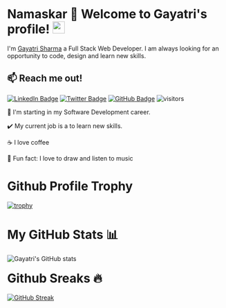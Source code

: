 # Namaskar 🙏 Welcome to Gayatri's profile! <img src="https://media.giphy.com/media/hvRJCLFzcasrR4ia7z/giphy.gif" width="28">


I'm [Gayatri Sharma](https://sharmagayatri.me/) a Full Stack Web Developer. I am always looking for an opportunity to code, design and learn new skills.

## 📫 Reach me out!

 [![LinkedIn Badge](https://img.shields.io/badge/LinkedIn-0077B5?style=plastic&logo=linkedin&logoColor=white&link=https://www.linkedin.com/in/ftrasvent)](https://www.linkedin.com/in/gayatri-sharma-790396157/)
[![Twitter Badge](https://img.shields.io/badge/Twitter-1DA1F2?style=plastic&logo=twitter&logoColor=white&link=https://twitter.com/ftrasvent)](https://twitter.com/Gayatri76396469)
[![GitHub Badge](https://img.shields.io/badge/GitHub-100000?style=plastic&logo=github&logoColor=white&link=https://github.com/ftrasvent)](https://github.com/SharmaGayatri)
![visitors](https://visitor-badge.glitch.me/badge?page_id=SharmaGayatri.visitor-badge)

🚀 I'm starting in my Software Development career.

✔️ My current job is a to learn new skills.

☕ I love coffee

🎉 Fun fact: I love to draw and listen to music


# Github Profile Trophy

[![trophy](https://github-profile-trophy.vercel.app/?username=SharmaGayatri&theme=monokai)](https://github.com/SharmaGayatri/github-profile-trophy)

# My GitHub Stats 📊
![Gayatri's GitHub stats](https://github-readme-stats.vercel.app/api?username=SharmaGayatri&show_icons=true&theme=tokyonight)

<h1 style="margin-top:20px;">Github Sreaks 🔥</h1>

[![GitHub Streak](https://github-readme-streak-stats.herokuapp.com/?user=SharmaGayatri&theme=dracula&hide_border=true)](https://git.io/streak-stats)